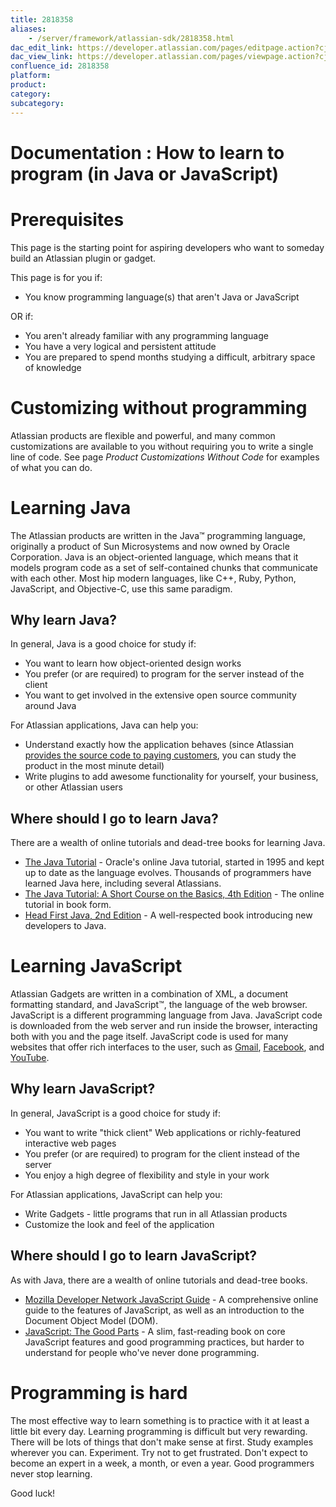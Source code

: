 ```yaml
---
title: 2818358
aliases:
    - /server/framework/atlassian-sdk/2818358.html
dac_edit_link: https://developer.atlassian.com/pages/editpage.action?cjm=wozere&pageId=2818358
dac_view_link: https://developer.atlassian.com/pages/viewpage.action?cjm=wozere&pageId=2818358
confluence_id: 2818358
platform:
product:
category:
subcategory:
---
```

# Documentation : How to learn to program (in Java or JavaScript)

# Prerequisites

This page is the starting point for aspiring developers who want to someday build an Atlassian plugin or gadget.

This page is for you if:

-   You know programming language(s) that aren't Java or JavaScript

OR if:

-   You aren't already familiar with any programming language
-   You have a very logical and persistent attitude
-   You are prepared to spend months studying a difficult, arbitrary space of knowledge

# Customizing without programming

Atlassian products are flexible and powerful, and many common customizations are available to you without requiring you to write a single line of code. See page *Product Customizations Without Code* for examples of what you can do.

# Learning Java

The Atlassian products are written in the Java™ programming language, originally a product of Sun Microsystems and now owned by Oracle Corporation. Java is an object-oriented language, which means that it models program code as a set of self-contained chunks that communicate with each other. Most hip modern languages, like C++, Ruby, Python, JavaScript, and Objective-C, use this same paradigm.

## Why learn Java?

In general, Java is a good choice for study if:

-   You want to learn how object-oriented design works
-   You prefer (or are required) to program for the server instead of the client
-   You want to get involved in the extensive open source community around Java

For Atlassian applications, Java can help you:

-   Understand exactly how the application behaves (since Atlassian <a href="http://www.atlassian.com/software/confluence/licensing-faq.jsp#source_code" class="external-link">provides the source code to paying customers</a>, you can study the product in the most minute detail)
-   Write plugins to add awesome functionality for yourself, your business, or other Atlassian users

## Where should I go to learn Java?

There are a wealth of online tutorials and dead-tree books for learning Java.

-   <a href="http://download.oracle.com/javase/tutorial/" class="external-link">The Java Tutorial</a> - Oracle's online Java tutorial, started in 1995 and kept up to date as the language evolves. Thousands of programmers have learned Java here, including several Atlassians.
-   <a href="http://www.amazon.com/Java-Tutorial-Short-Course-Basics/dp/0321334205/" class="external-link">The Java Tutorial: A Short Course on the Basics, 4th Edition</a> - The online tutorial in book form.
-   <a href="http://www.amazon.com/Head-First-Java-Kathy-Sierra/dp/0596009208" class="external-link">Head First Java, 2nd Edition</a> - A well-respected book introducing new developers to Java.

# Learning JavaScript

Atlassian Gadgets are written in a combination of XML, a document formatting standard, and JavaScript™, the language of the web browser. JavaScript is a different programming language from Java. JavaScript code is downloaded from the web server and run inside the browser, interacting both with you and the page itself. JavaScript code is used for many websites that offer rich interfaces to the user, such as <a href="http://gmail.com" class="external-link">Gmail</a>, <a href="http://www.facebook.com" class="external-link">Facebook</a>, and <a href="http://www.youtube.com" class="external-link">YouTube</a>.

## Why learn JavaScript?

In general, JavaScript is a good choice for study if:

-   You want to write "thick client" Web applications or richly-featured interactive web pages
-   You prefer (or are required) to program for the client instead of the server
-   You enjoy a high degree of flexibility and style in your work

For Atlassian applications, JavaScript can help you:

-   Write Gadgets - little programs that run in all Atlassian products
-   Customize the look and feel of the application

## Where should I go to learn JavaScript?

As with Java, there are a wealth of online tutorials and dead-tree books.

-   <a href="https://developer.mozilla.org/en/JavaScript/Guide" class="external-link">Mozilla Developer Network JavaScript Guide</a> - A comprehensive online guide to the features of JavaScript, as well as an introduction to the Document Object Model (DOM).
-   <a href="http://www.amazon.com/JavaScript-Good-Parts-Douglas-Crockford/dp/0596517742" class="external-link">JavaScript: The Good Parts</a> - A slim, fast-reading book on core JavaScript features and good programming practices, but harder to understand for people who've never done programming.

# Programming is hard

The most effective way to learn something is to practice with it at least a little bit every day. Learning programming is difficult but very rewarding. There will be lots of things that don't make sense at first. Study examples wherever you can. Experiment. Try not to get frustrated. Don't expect to become an expert in a week, a month, or even a year. Good programmers never stop learning.

Good luck!





















































































































































































































































